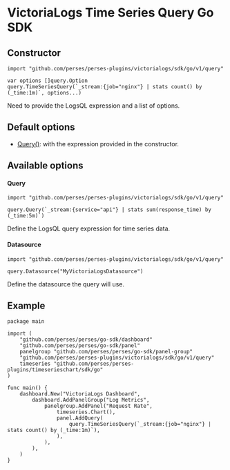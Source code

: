 # VictoriaLogs Time Series Query Go SDK

## Constructor

```golang
import "github.com/perses/perses-plugins/victorialogs/sdk/go/v1/query"

var options []query.Option
query.TimeSeriesQuery(`_stream:{job="nginx"} | stats count() by (_time:1m)`, options...)
```

Need to provide the LogsQL expression and a list of options.

## Default options

- [Query()](#query): with the expression provided in the constructor.

## Available options

#### Query

```golang
import "github.com/perses/perses-plugins/victorialogs/sdk/go/v1/query"

query.Query(`_stream:{service="api"} | stats sum(response_time) by (_time:5m)`)
```

Define the LogsQL query expression for time series data.

#### Datasource

```golang
import "github.com/perses/perses-plugins/victorialogs/sdk/go/v1/query"

query.Datasource("MyVictoriaLogsDatasource")
```

Define the datasource the query will use.

## Example

```golang
package main

import (
	"github.com/perses/perses/go-sdk/dashboard"
	"github.com/perses/perses/go-sdk/panel"
	panelgroup "github.com/perses/perses/go-sdk/panel-group"
	"github.com/perses/perses-plugins/victorialogs/sdk/go/v1/query"
	timeseries "github.com/perses/perses-plugins/timeserieschart/sdk/go"
)

func main() {
	dashboard.New("VictoriaLogs Dashboard",
		dashboard.AddPanelGroup("Log Metrics",
			panelgroup.AddPanel("Request Rate",
				timeseries.Chart(),
				panel.AddQuery(
					query.TimeSeriesQuery(`_stream:{job="nginx"} | stats count() by (_time:1m)`),
				),
			),
		),
	)
}
```
